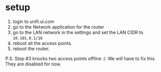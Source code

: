 # setup

1. login to unifi.ui.com
2. go to the Network application for the router
3. go to the LAN network in the settings and set the LAN CIDR to `10.101.8.1/16`
4. reboot all the access points.
5. reboot the router.


P.S. Step #3 knocks two access points offline :/. We will have to fix this. They are disabled for now.
